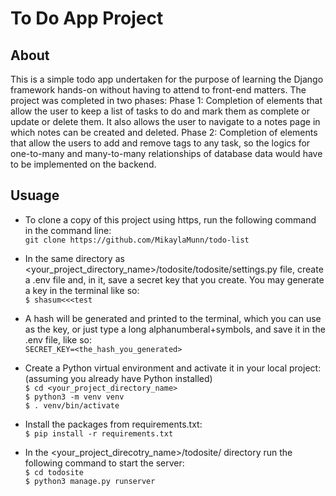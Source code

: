 # To Do App Project

## About
This is a simple todo app undertaken for the purpose of learning the Django framework hands-on without having to attend to front-end matters. The project was completed in two phases:
    Phase 1: Completion of elements that allow the user to keep a list of tasks to do and mark them as complete or update or delete them. It also allows the user to navigate to a notes page in which notes can be created and deleted.
    Phase 2: Completion of elements that allow the users to add and remove tags to any task, so the logics for one-to-many and many-to-many relationships of database data would have to be implemented on the backend.

## Usuage
- To clone a copy of this project using https, run the following command in the command line:<br>
``` git clone https://github.com/MikaylaMunn/todo-list ```
- In the same directory as <your_project_directory_name>/todosite/todosite/settings.py file, create a .env file and, in it, save a secret key that you create. You may generate a key in the terminal like so:<br>
```$ shasum<<<test ```
- A hash will be generated and printed to the terminal, which you can use as the key, or just type a long alphanumberal+symbols, and save it in the .env file, like so:<br>
```SECRET_KEY=<the_hash_you_generated>```
- Create a Python virtual environment and activate it in your local project: (assuming you already have Python installed) <br>
```$ cd <your_project_directory_name>```<br>
```$ python3 -m venv venv```<br>
```$ . venv/bin/activate```

- Install the packages from requirements.txt:  
```$ pip install -r requirements.txt```

- In the <your_project_direcotry_name>/todosite/ directory run the following command to start the server: <br>
```$ cd todosite ``` <br>
```$ python3 manage.py runserver```
